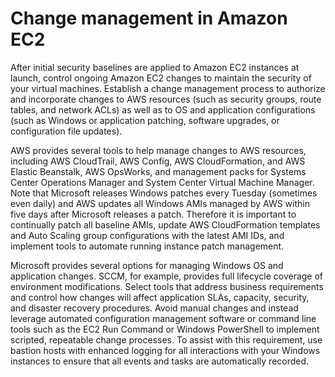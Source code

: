 # Change management in Amazon EC2<a name="change-management"></a>

After initial security baselines are applied to Amazon EC2 instances at launch, control ongoing Amazon EC2 changes to maintain the security of your virtual machines\. Establish a change management process to authorize and incorporate changes to AWS resources \(such as security groups, route tables, and network ACLs\) as well as to OS and application configurations \(such as Windows or application patching, software upgrades, or configuration file updates\)\.

AWS provides several tools to help manage changes to AWS resources, including AWS CloudTrail, AWS Config, AWS CloudFormation, and AWS Elastic Beanstalk, AWS OpsWorks, and management packs for Systems Center Operations Manager and System Center Virtual Machine Manager\. Note that Microsoft releases Windows patches every Tuesday \(sometimes even daily\) and AWS updates all Windows AMIs managed by AWS within five days after Microsoft releases a patch\. Therefore it is important to continually patch all baseline AMIs, update AWS CloudFormation templates and Auto Scaling group configurations with the latest AMI IDs, and implement tools to automate running instance patch management\.

Microsoft provides several options for managing Windows OS and application changes\. SCCM, for example, provides full lifecycle coverage of environment modifications\. Select tools that address business requirements and control how changes will affect application SLAs, capacity, security, and disaster recovery procedures\. Avoid manual changes and instead leverage automated configuration management software or command line tools such as the EC2 Run Command or Windows PowerShell to implement scripted, repeatable change processes\. To assist with this requirement, use bastion hosts with enhanced logging for all interactions with your Windows instances to ensure that all events and tasks are automatically recorded\.
